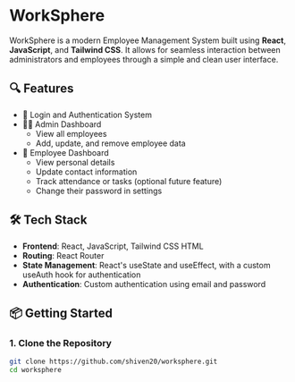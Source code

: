 # WorkSphere

WorkSphere is a modern Employee Management System built using **React**, **JavaScript**, and **Tailwind CSS**. It allows for seamless interaction between administrators and employees through a simple and clean user interface.

## 🔍 Features

- 🔐 Login and Authentication System
- 👨‍💼 Admin Dashboard
  - View all employees
  - Add, update, and remove employee data
- 👷 Employee Dashboard
  - View personal details
  - Update contact information
  - Track attendance or tasks (optional future feature)
  - Change their password in settings

## 🛠️ Tech Stack

- **Frontend**: React, JavaScript, Tailwind CSS HTML
- **Routing**: React Router
- **State Management**: React's useState and useEffect, with a custom useAuth hook for authentication
- **Authentication**: Custom authentication using email and password

## 📦 Getting Started

### 1. Clone the Repository

```bash
git clone https://github.com/shiven20/worksphere.git
cd worksphere
